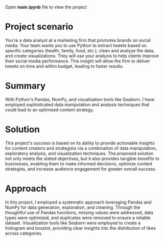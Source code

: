 Open **main.ipynb** file to view the project

# Project scenario
You're a data analyst at a marketing firm that promotes brands on social media. Your team wants you to use Python to extract tweets based on specific categories (health, family, food, etc.), clean and analyze the data, and create visualizations. They will use your analysis to help clients improve their social media performance. This insight will allow the firm to deliver tweets on time and within budget, leading to faster results.

# Summary
With Python's Pandas, NumPy, and visualisation tools like Seaborn, I have employed sophisticated data manipulation and analysis techniques that could lead to an optimised content strategy.

# Solution
This project's success is based on its ability to provide actionable insights for content creators and strategists via a combination of data manipulation, exploratory analysis, and visualization techniques. The proposed solution not only meets the stated objectives, but it also provides tangible benefits to businesses, enabling them to make informed decisions, optimize content strategies, and increase audience engagement for greater overall success. 

# Approach
In this project, I employed a systematic approach leveraging Pandas and NumPy for data generation, exploration, and cleaning. Through the thoughtful use of Pandas functions, missing values were addressed, data types were optimized, and duplicates were removed to ensure a reliable dataset. Visualization tools like Seaborn were employed to create a histogram and boxplot, providing clear insights into the distribution of likes across categories.
